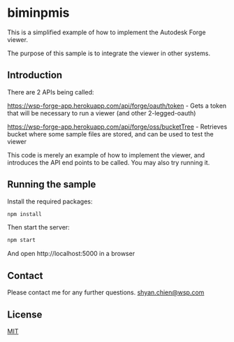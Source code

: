 # biminpmis
This is a simplified example of how to implement the Autodesk Forge viewer. 

The purpose of this sample is to integrate the viewer in other systems. 

## Introduction
There are 2 APIs being called:

https://wsp-forge-app.herokuapp.com/api/forge/oauth/token - Gets a token that will be necessary to run a viewer (and other 2-legged-oauth)

https://wsp-forge-app.herokuapp.com/api/forge/oss/bucketTree - Retrieves bucket where some sample files are stored, and can be used to test the viewer

This code is merely an example of how to implement the viewer, and introduces the API end points to be called. You may also try running it. 

## Running the sample

Install the required packages:

``` bash
npm install
```
Then start the server:
```javascript
npm start
```
And open http://localhost:5000 in a browser

## Contact
Please contact me for any further questions. 
shyan.chien@wsp.com


## License
[MIT](https://choosealicense.com/licenses/mit/)
